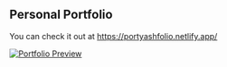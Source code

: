 ## Personal Portfolio
 You can check it out at https://portyashfolio.netlify.app/



[![Portfolio Preview](https://user-images.githubusercontent.com/72267070/228798685-4a5b8970-2d8a-4ae5-9e58-39c017046a34.png)](https://portyashfolio.netlify.app/)
